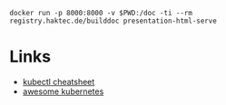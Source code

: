 ```
docker run -p 8000:8000 -v $PWD:/doc -ti --rm registry.haktec.de/builddoc presentation-html-serve
```

# Links
  * [kubectl cheatsheet](https://kubernetes.io/docs/reference/kubectl/cheatsheet/)
  * [awesome kubernetes](https://github.com/ramitsurana/awesome-kubernetes)
